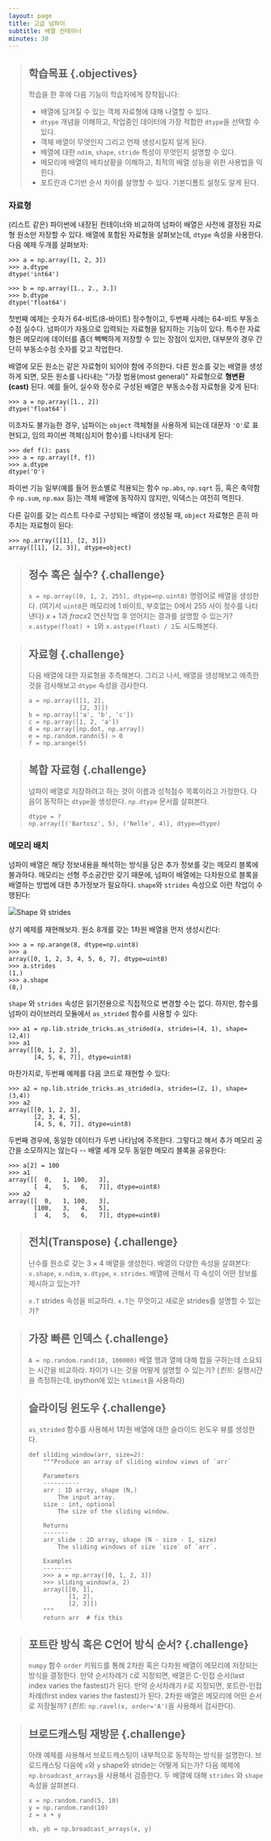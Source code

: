 ```yaml
---
layout: page
title: 고급 넘파이 
subtitle: 배열 컨테이너
minutes: 30
---
```

> ## 학습목표 {.objectives}
>
> 학습을 한 후에 다음 기능이 학습자에게 장착됩니다:
>
> * 배열에 담겨질 수 있는 객체 자료형에 대해 나열할 수 있다.
> * `dtype` 개념을 이해하고, 작업중인 데이터에 가장 적합한 `dtype`을 선택할 수 있다.
> * 객체 배열이 무엇인지 그리고 언제 생성시킬지 알게 된다.
> * 배열에 대한 `ndim`, `shape`, `stride` 특성이 무엇인지 설명할 수 있다.
> * 메모리에 배열의 배치상황을 이해하고, 최적의 배열 성능을 위한 사용법을 익힌다.
> * 포트란과 C기반 순서 차이를 설명할 수 있다. 기본디폴트 설정도 알게 된다.

### 자료형

(리스트 같은) 파이썬에 내장된 컨테이너와 비교하여 넘파이 배열은 사전에 결정된 자료형 원소만 저장할 수 있다. 배열에 
포함된 자료형을 살펴보는데, `dtype` 속성을 사용한다. 다음 예제 두개를 살펴보자:

```
>>> a = np.array([1, 2, 3])
>>> a.dtype
dtype('int64')

>>> b = np.array([1., 2., 3.])
>>> b.dtype
dtype('float64')
```

첫번째 예제는 숫자가 64-비트(8-바이트) 정수형이고, 두번째 사례는 64-비트 부동소수점 실수다.
넘파이가 자동으로 입력되는 자료형을 탐지하는 기능이 있다.
특수한 자료형은 메모리에 데이터를 좀더 빽빽하게 저장할 수 있는 장점이 있지만, 대부분의 경우 간단히 부동소수점 숫자를 갖고 작업한다.

배열에 모든 원소는 같은 자료형이 되어야 함에 주의한다.
다른 원소를 갖는 배열을 생성하게 되면, 모든 원소를 나타내는 "가장 범용(most general)" 자료형으로 **형변환(cast)** 된다.
예를 들어, 실수와 정수로 구성된 배열은 부동소수점 자료형을 갖게 된다:

```
>>> a = np.array([1., 2])
dtype('float64')
```

이조차도 불가능한 경우, 넘파이는 `object` 객체형을 사용하게 되는데 대문자 `'O'`로 표현되고, 임의 파이썬 객체(심지어 함수)를 나타내게 된다:

```
>>> def f(): pass
>>> a = np.array([f, f])
>>> a.dtype
dtype('O')
```

파이썬 기능 일부(예를 들어 원소별로 적용되는 함수 `np.abs`, `np.sqrt` 등, 혹은 축약함수 `np.sum`, `np.max` 등)는 객체 배열에 동작하지 않지만, 익덱스는 여전히 먹힌다.

다른 길이를 갖는 리스트 다수로 구성되는 배열이 생성될 때, `object` 자료형은 흔히 마주치는 자료형이 된다:

```
>>> np.array([[1], [2, 3]])
array([[1], [2, 3]], dtype=object)
```


> ## 정수 혹은 실수? {.challenge}
>
> `x = np.array([0, 1, 2, 255], dtype=np.uint8)` 명령어로 배열을 생성한다. 
> (여기서 `uint8`은 메모리에 1 바이트, 부호없는 0에서 255 사이 정수를 나타낸다)
> $x+1$과 $frac{x}{2}$ 연산작업 후 얻어지는 결과를 설명할 수 있는가? 
> `x.astype(float) + 1`와 `x.astype(float) / 2`도 시도해본다.

> ## 자료형 {.challenge}
>
> 다음 배열에 대한 자료형을 추측해본다. 그리고 나서, 배열을 생성해보고 예측한 것을 검사해보고 `dtype` 속성을 검사한다.
>
> ```
> a = np.array([[1, 2], 
>               [2, 3]])
> b = np.array(['a', 'b', 'c'])
> c = np.array([1, 2, 'a'])
> d = np.array([np.dot, np.array])
> e = np.random.randn(5) > 0
> f = np.arange(5)
> ```

> ## 복합 자료형 {.challenge}
>
> 넘파이 배열로 저장하려고 하는 것이 이름과 성적점수 목록이라고 가정한다.
> 다음이 동작하는 `dtype`을 생성한다. `np.dtype` 문서를 살펴본다.
>
> ```
> dtype = ?
> np.array([('Bartosz', 5), ('Nelle', 4)], dtype=dtype)
> ```

### 메모리 배치

넘파이 배열은 해당 정보내용을 해석하는 방식을 담은 추가 정보를 갖는 메모리 블록에 불과하다. 
메모리는 선형 주소공간만 갖기 때문에, 넘파이 배열에는 다차원으로 블록을 배열하는 방법에 대한 추가정보가 필요하다.
`shape`와 `strides` 속성으로 이런 작업이 수행된다:

![Shape 와 strides](fig/strides.svg)

상기 예제를 재현해보자. 원소 8개를 갖는 1차원 배열을 먼저 생성시킨다:

```
>>> a = np.arange(8, dtype=np.uint8)
>>> a
array([0, 1, 2, 3, 4, 5, 6, 7], dtype=uint8)
>>> a.strides
(1,)
>>> a.shape
(8,)
```

`shape` 와 `strides` 속성은 읽기전용으로 직접적으로 변경할 수는 없다.
하지만, 함수를 넘파이 라이브러리 모듈에서 `as_strided` 함수를 사용할 수 있다:

```
>>> a1 = np.lib.stride_tricks.as_strided(a, strides=(4, 1), shape=(2,4))
>>> a1
array([[0, 1, 2, 3],
       [4, 5, 6, 7]], dtype=uint8)
```

마찬가지로, 두번째 예제를 다음 코드로 재현할 수 있다:

```
>>> a2 = np.lib.stride_tricks.as_strided(a, strides=(2, 1), shape=(3,4))
>>> a2
array([[0, 1, 2, 3],
       [2, 3, 4, 5],
       [4, 5, 6, 7]], dtype=uint8)
```

두번째 경우에, 동일한 데이터가 두번 나타남에 주목한다. 그렇다고 해서 추가 메모리 공간을 소모하지는 않는다 -- 배열 세개 모두 동일한 메모리 블록을 공유한다:

```
>>> a[2] = 100
>>> a1
array([[  0,   1, 100,   3],
       [  4,   5,   6,   7]], dtype=uint8)
>>> a2
array([[  0,   1, 100,   3],
       [100,   3,   4,   5],
       [  4,   5,   6,   7]], dtype=uint8)
```

> ## 전치(Transpose) {.challenge}
>
> 난수를 원소로 갖는 $3 \times 4$ 배열을 생성한다. 
> 배열의 다양한 속성을 살펴본다: ``x.shape``, ``x.ndim``, ``x.dtype``, ``x.strides``. 
> 배열에 관해서 각 속성이 어떤 정보를 제시하고 있는가?
>
> `x.T` strides 속성을 비교하라. `x.T`는 무엇이고 새로운 strides를 설명할 수 있는가?

> ## 가장 빠른 인덱스 {.challenge}
>
> `A = np.random.rand(10, 100000)` 배열 행과 열에 대해 합을 구하는데 소요되는 시간을 비교하라.
> 차이가 나는 것을 어떻게 설명할 수 있는가?
> (*힌트:* 실행시간을 측정하는데, ipython에 있는 `%timeit`을 사용하라)
 
> ## 슬라이딩 윈도우 {.challenge}
>
> `as_strided` 함수를 사용해서 1차원 배열에 대한 슬라이드 윈도우 뷰를 생성한다.
>
> ```
> def sliding_window(arr, size=2):
>     """Produce an array of sliding window views of `arr`
>     
>     Parameters
>     ----------
>     arr : 1D array, shape (N,)
>         The input array.
>     size : int, optional
>         The size of the sliding window.
>         
>     Returns
>     -------
>     arr_slide : 2D array, shape (N - size - 1, size)
>         The sliding windows of size `size` of `arr`.
>         
>     Examples
>     --------
>     >>> a = np.array([0, 1, 2, 3])
>     >>> sliding_window(a, 2)
>     array([[0, 1],
>            [1, 2],
>            [2, 3]])
>     """
>     return arr  # fix this
> ```

> ## 포트란 방식 혹은 C언어 방식 순서? {.challenge}
>
> `numpy` 함수 `order` 키워드를 통해 2차원 혹은 다차원 배열이 메모리에 저장되는 방식을 결정한다.
> 만약 순서차례가 `C`로 지정되면, 배열은 C-인접 순서(last index varies the fastest)가 된다. 
> 만약 순서차례가 `F`로 지정되면,
> 포트란-인접 차례(first index varies the fastest)가 된다. 
> 2차원 배열은 메모리에 어떤 순서로 저장될까? (*힌트:* `np.ravel(x, order='A')`을 사용해서 검사한다).

> ## 브로드캐스팅 재방문 {.challenge}
>
> 아래 예제를 사용해서 브로드캐스팅이 내부적으로 동작하는 방식을 설명한다.
> 브로드캐스팅 다음에 `x`와 `y` shape와 stride는 어떻게 되는가?
> 다음 예제에 `np.broadcast_arrays`을 사용해서 검증한다. 두 배열에 대해 
> `strides` 와 `shape` 속성을 살펴본다.
>
> ```
> x = np.random.rand(5, 10)
> y = np.random.rand(10)
> z = x + y
>
> xb, yb = np.broadcast_arrays(x, y)
> ```
